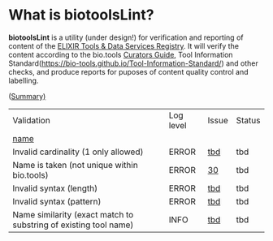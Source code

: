 # What is biotoolsLint?
**biotoolsLint** is a utility (under design!) for verification and reporting of content of the [ELIXIR Tools & Data Services Registry](https://bio.tools).  It will verify the content according to the bio.tools [Curators Guide](https://biotools.readthedocs.io/en/latest/curators_guide.html), Tool Information Standard(https://bio-tools.github.io/Tool-Information-Standard/) and other checks, and produce reports for puposes of content quality control and labelling.


<table>
<tr>
    <td>Validation</td>
    <td>Log level</td>
    <td>Issue</td>
    <td>Status</td>
</tr>
  
<tr><td colspan="3"><a href=https://biotools.readthedocs.io/en/latest/api_usage_guide.html#name>name</td> (<a href=https://biotoolsschema.readthedocs.io/en/latest/biotoolsschema_elements.html#summary-group>Summary)</tr>
<tr>
    <td>Invalid cardinality (1 only allowed)</td>
    <td>ERROR</td>
    <td><a href=https://github.com/bio-tools/biotoolsLint/issues/>tbd</a></td>
    <td>tbd</td>
</tr>
<tr>
    <td>Name is taken (not unique within bio.tools)</td>
    <td>ERROR</td>
    <td><a href=https://github.com/bio-tools/biotoolsLint/issues/30>30<a/></td>
    <td>tbd</td>
</tr>
<tr>
    <td>Invalid syntax (length)</td>
    <td>ERROR</td>
    <td><a href=https://github.com/bio-tools/biotoolsLint/issues/>tbd<a/></td>
    <td>tbd</td>
</tr>
<tr>
    <td>Invalid syntax (pattern)</td>
    <td>ERROR</td>
    <td><a href=https://github.com/bio-tools/biotoolsLint/issues/>tbd<a/></td>
    <td>tbd</td>
</tr>
<tr>
    <td>Name similarity (exact match to substring of existing tool name)</td>
    <td>INFO</td>
    <td><a href=https://github.com/bio-tools/biotoolsLint/issues/>tbd<a/></td>
    <td>tbd</td>
</tr>